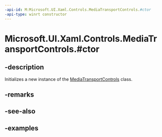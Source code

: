 ```yaml
---
-api-id: M:Microsoft.UI.Xaml.Controls.MediaTransportControls.#ctor
-api-type: winrt constructor
---
```


# Microsoft.UI.Xaml.Controls.MediaTransportControls.#ctor

<!--
public MediaTransportControls ();
-->


## -description
Initializes a new instance of the [MediaTransportControls](mediatransportcontrols.md) class.

## -remarks

## -see-also

## -examples


